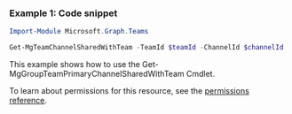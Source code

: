 ### Example 1: Code snippet

```powershellImport-Module Microsoft.Graph.Teams

Get-MgTeamChannelSharedWithTeam -TeamId $teamId -ChannelId $channelId
```
This example shows how to use the Get-MgGroupTeamPrimaryChannelSharedWithTeam Cmdlet.
To learn about permissions for this resource, see the [permissions reference](/graph/permissions-reference).


